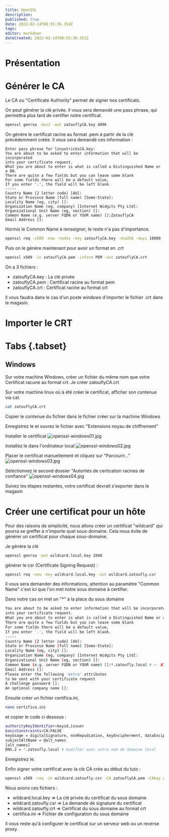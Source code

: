 ```yaml
---
title: OpenSSL
description: 
published: true
date: 2022-02-14T08:55:36.354Z
tags: 
editor: markdown
dateCreated: 2022-02-14T08:55:36.353Z
---
```


# Présentation
 
# Générer le CA
Le CA ou "Certificate Authority" permet de signer nos certificats.
 
On peut générer la clé privée. Il vous sera demandé une pass phrase, qui permettra plus tard de certifier notre certificat.
```bash
openssl genrsa -des3 -out zatouflyCA.key 4096
```
 
On génère le certificat racine au format .pem à partir de la clé précédemment créée.
Il vous sera demandé ces information :
 
```
Enter pass phrase for linuxtricksCA.key:
You are about to be asked to enter information that will be incorporated
into your certificate request.
What you are about to enter is what is called a Distinguished Name or a DN.
There are quite a few fields but you can leave some blank
For some fields there will be a default value,
If you enter '.', the field will be left blank.
-----
Country Name (2 letter code) [AU]:
State or Province Name (full name) [Some-State]:
Locality Name (eg, city) []:
Organization Name (eg, company) [Internet Widgits Pty Ltd]:
Organizational Unit Name (eg, section) []:
Common Name (e.g. server FQDN or YOUR name) []:ZatouflyCA
Email Address []:
```
Hormis le Common Name à renseigner, le reste n'a pas d'importance.
 
```bash
openssl req -x509 -new -nodes -key zatouflyCA.key -sha256 -days 10000 -out zatouflyCA.pem
```
 
Puis on le génère maintenant pour avoir un format en .crt
```bash
openssl x509 -in zatouflyCA.pem -inform PEM -out zatouflyCA.crt
```
 
On a 3 fichiers :
- zatouflyCA.key : La clé privée
- zatouflyCA.pem : Certificat racine au format pem
- zatouflyCA.crt : Certificat racine au format crt
 
Il vous faudra dans le cas d'un poste windows d'importer le fichier .crt dans le magasin.
# Importer le CRT
# Tabs {.tabset}
## Windows
Sur votre machine Windows, créer un fichier du même nom que votre Certificat racune au format crt. Je créer zatouflyCA.crt
 
Sur votre machine linux où à été créer le certificat, afficher son contenue via cat.
```bash
cat zatouflyCA.crt
```
 
Copier le contenue du fichier dans le fichier créer sur la machine Windows
 
Enregistrez le et ouvrez le fichier avec "Extensions noyau de chiffrement"
 
Installer le certificat
![openssl-windows01.jpg](/linux/openssl/openssl-windows01.jpg)
 
Installez le dans l'ordinateur local
![openssl-windows02.jpg](/linux/openssl/openssl-windows02.jpg)
 
Placer le certificat manuellement  et cliquez sur "Parcourir..."
![openssl-windows03.jpg](/linux/openssl/openssl-windows03.jpg)
 
Séléctionnez le second dossier "Autorités de certication racines de confiance"
![openssl-windows04.jpg](/linux/openssl/openssl-windows04.jpg)
 
Suivez les étapes restantes, votre certificat devrait s'exporter dans le magasin 
 
# Créer une certificat pour un hôte
 
Pour des raisons de simplicité, nous allons créer un certificat "wildcard" qui pourra se greffer à n'importe quel sous-domaine. Cela nous évite de générer un certificat pour chaque sous-domaine.
 
Je génère la clé 
```bash
openssl genrsa -out wildcard.local.key 2048
```
 
générer le csr (Certificate Signing Request) :
```bash
openssl req -new -key wildcard.local.key -out wildcard.zatoufly.csr
```
 
Il vous sera demander des informations, attention au paramètre "Common Name" c'est ici que l'on met notre sous domaine à certifier.
 
Dans notre cas on met un "*" à la place du sous domaine
```bash
You are about to be asked to enter information that will be incorporated
into your certificate request.
What you are about to enter is what is called a Distinguished Name or a DN.
There are quite a few fields but you can leave some blank
For some fields there will be a default value,
If you enter '.', the field will be left blank.
-----
Country Name (2 letter code) [AU]:
State or Province Name (full name) [Some-State]:
Locality Name (eg, city) []:
Organization Name (eg, company) [Internet Widgits Pty Ltd]:
Organizational Unit Name (eg, section) []:
Common Name (e.g. server FQDN or YOUR name) []:*.zatoufly.local # <- ATTENTION, insérer votre nom de domaine
Email Address []:
Please enter the following 'extra' attributes
to be sent with your certificate request
A challenge password []:
An optional company name []:
```
 
Ensuite créer un fichier certifica.ini, 
```bash
nano certifica.ini
```
et copier le code ci dessous :
```bash
authorityKeyIdentifier=keyid,issuer
basicConstraints=CA:FALSE
keyUsage = digitalSignature, nonRepudiation, keyEncipherment, dataEncipherment
subjectAltName = @alt_names
[alt_names]
DNS.2 = *.zatoufly.local # modifier avec votre nom de domaine local
```
Enregistrez le.
 
Enfin signer votre certificat avec la clé CA crée au début du tuto :
```bash
openssl x509 -req -in wildcard.zatoufly.csr -CA zatouflyCA.pem -CAkey zatouflyCA.key -CAcreateserial -out wildcard.zatoufly.crt -days 10000 -sha256 -extfile certifica.ini
```
Nous avons ces fichiers : 
- wildcard.local.key => La clé privée du certificat du sous domaine
- wildcard.zatoufly.csr => La demande de signature du certificat
- wildcard.zatoufly.crt => Certificat du sous domaine au format crt
- certifica.ini => Fichier de configuration du sous domaine
 
Il vous reste qu'à configurer le certificat sur un serveur web ou un reverse proxy.